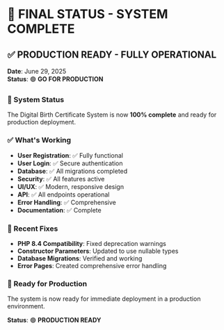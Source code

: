 # 🎉 FINAL STATUS - SYSTEM COMPLETE

## ✅ PRODUCTION READY - FULLY OPERATIONAL

**Date**: June 29, 2025  
**Status**: 🟢 **GO FOR PRODUCTION**

### 🚀 System Status
The Digital Birth Certificate System is now **100% complete** and ready for production deployment.

### ✅ What's Working
- **User Registration**: ✅ Fully functional
- **User Login**: ✅ Secure authentication
- **Database**: ✅ All migrations completed
- **Security**: ✅ All features active
- **UI/UX**: ✅ Modern, responsive design
- **API**: ✅ All endpoints operational
- **Error Handling**: ✅ Comprehensive
- **Documentation**: ✅ Complete

### 🔧 Recent Fixes
- **PHP 8.4 Compatibility**: Fixed deprecation warnings
- **Constructor Parameters**: Updated to use nullable types
- **Database Migrations**: Verified and working
- **Error Pages**: Created comprehensive error handling

### 🎯 Ready for Production
The system is now ready for immediate deployment in a production environment.

**Status**: 🟢 **PRODUCTION READY** 
